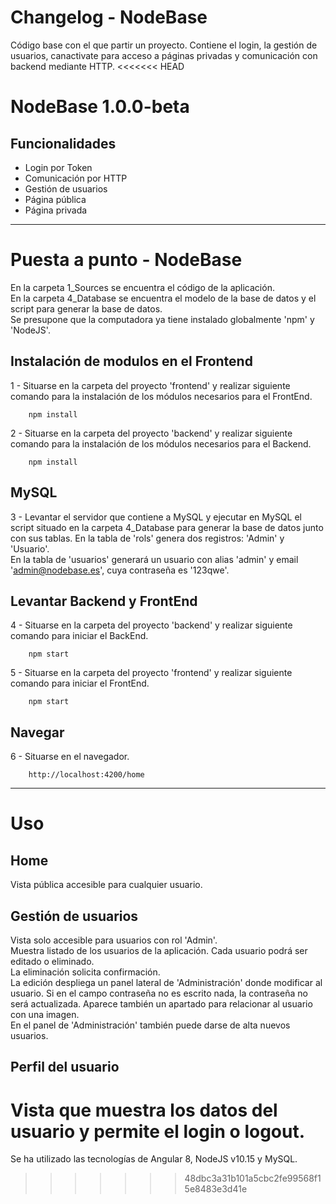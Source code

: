 # Changelog - NodeBase
Código base con el que partir un proyecto. Contiene el login, la gestión de usuarios, canactivate para acceso a páginas privadas y comunicación con backend mediante HTTP.
<<<<<<< HEAD

# NodeBase 1.0.0-beta
## Funcionalidades
* Login por Token
* Comunicación por HTTP
* Gestión de usuarios
* Página pública
* Página privada

--- 
# Puesta a punto - NodeBase
En la carpeta 1_Sources se encuentra el código de la aplicación.  
En la carpeta 4_Database se encuentra el modelo de la base de datos y el script para generar la base de datos.  
Se presupone que la computadora ya tiene instalado globalmente 'npm' y 'NodeJS'.

## Instalación de modulos en el Frontend
1 - Situarse en la carpeta del proyecto 'frontend' y realizar siguiente comando para la instalación de los módulos necesarios para el FrontEnd.
~~~
    npm install
~~~

2 - Situarse en la carpeta del proyecto 'backend' y realizar siguiente comando para la instalación de los módulos necesarios para el Backend.
~~~
    npm install
~~~

## MySQL
3 - Levantar el servidor que contiene a MySQL y ejecutar en MySQL el script situado en la carpeta 4_Database para generar la base de datos junto con sus tablas.
En la tabla de 'rols' genera dos registros: 'Admin' y 'Usuario'.  
En la tabla de 'usuarios' generará un usuario con alias 'admin' y email 'admin@nodebase.es', cuya contraseña es '123qwe'.

## Levantar Backend y FrontEnd
4 - Situarse en la carpeta del proyecto 'backend' y realizar siguiente comando para iniciar el BackEnd.
~~~
    npm start
~~~

5 - Situarse en la carpeta del proyecto 'frontend' y realizar siguiente comando para iniciar el FrontEnd.
~~~
    npm start
~~~

## Navegar
6 - Situarse en el navegador.
~~~
    http://localhost:4200/home
~~~

---
# Uso
## Home
Vista pública accesible para cualquier usuario.

## Gestión de usuarios
Vista solo accesible para usuarios con rol 'Admin'.   
Muestra listado de los usuarios de la aplicación. Cada usuario podrá ser editado o eliminado.  
La eliminación  solicita confirmación.   
La edición despliega un panel lateral de 'Administración' donde modificar al usuario. Si en el campo contraseña no es escrito nada, la contraseña no será actualizada. Aparece también un apartado para relacionar al usuario con una imagen.   
En el panel de 'Administración' también puede darse de alta nuevos usuarios.

## Perfil del usuario
Vista que muestra los datos del usuario y permite el login o logout.
=======
Se ha utilizado las tecnologías de Angular 8, NodeJS v10.15 y MySQL.
>>>>>>> 48dbc3a31b101a5cbc2fe99568f15e8483e3d41e
